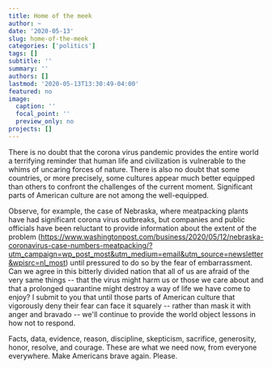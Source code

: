 ```yaml
---
title: Home of the meek
author: ~
date: '2020-05-13'
slug: home-of-the-meek
categories: ['politics']
tags: []
subtitle: ''
summary: ''
authors: []
lastmod: '2020-05-13T13:30:49-04:00'
featured: no
image:
  caption: ''
  focal_point: ''
  preview_only: no
projects: []
---
```


There is no doubt that the corona virus pandemic provides the entire world a terrifying reminder that human life and civilization is vulnerable to the whims of uncaring forces of nature.
There is also no doubt that some countries, or more precisely, some cultures appear much better equipped than others to confront the challenges of the current moment.
Significant parts of American culture are not among the well-equipped.

Observe, for example, the case of Nebraska, where meatpacking plants have had significant corona virus outbreaks, but companies and public officials have been reluctant to provide information about the extent of the problem (https://www.washingtonpost.com/business/2020/05/12/nebraska-coronavirus-case-numbers-meatpacking/?utm_campaign=wp_post_most&utm_medium=email&utm_source=newsletter&wpisrc=nl_most) until pressured to do so by the fear of embarrassment.
Can we agree in this bitterly divided nation that all of us are afraid of the very same things -- that the virus might harm us or those we care about and that a prolonged quarantine might destroy a way of life we have come to enjoy?
I submit to you that until those parts of American culture that vigorously deny their fear can face it squarely -- rather than mask it with anger and bravado -- we'll continue to provide the world  object lessons in how not to respond.

Facts, data, evidence, reason, discipline, skepticism, sacrifice, generosity, honor, resolve, and courage.
These are what we need now, from everyone everywhere.
Make Americans brave again.
Please.
